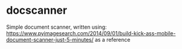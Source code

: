 # docscanner
Simple document scanner, written using: https://www.pyimagesearch.com/2014/09/01/build-kick-ass-mobile-document-scanner-just-5-minutes/ as a reference
